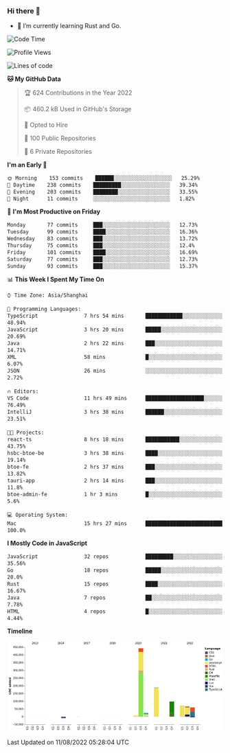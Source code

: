 ### Hi there 👋

- 🌱 I’m currently learning Rust and Go.

<!--START_SECTION:waka-->
![Code Time](http://img.shields.io/badge/Code%20Time-653%20hrs%2045%20mins-blue)

![Profile Views](http://img.shields.io/badge/Profile%20Views-0-blue)

![Lines of code](https://img.shields.io/badge/From%20Hello%20World%20I%27ve%20Written-955%20Thousand%20lines%20of%20code-blue)

**🐱 My GitHub Data** 

> 🏆 624 Contributions in the Year 2022
 > 
> 📦 460.2 kB Used in GitHub's Storage 
 > 
> 💼 Opted to Hire
 > 
> 📜 100 Public Repositories 
 > 
> 🔑 6 Private Repositories  
 > 
**I'm an Early 🐤** 

```text
🌞 Morning    153 commits    ██████░░░░░░░░░░░░░░░░░░░   25.29% 
🌆 Daytime    238 commits    █████████░░░░░░░░░░░░░░░░   39.34% 
🌃 Evening    203 commits    ████████░░░░░░░░░░░░░░░░░   33.55% 
🌙 Night      11 commits     ░░░░░░░░░░░░░░░░░░░░░░░░░   1.82%

```
📅 **I'm Most Productive on Friday** 

```text
Monday       77 commits     ███░░░░░░░░░░░░░░░░░░░░░░   12.73% 
Tuesday      99 commits     ████░░░░░░░░░░░░░░░░░░░░░   16.36% 
Wednesday    83 commits     ███░░░░░░░░░░░░░░░░░░░░░░   13.72% 
Thursday     75 commits     ███░░░░░░░░░░░░░░░░░░░░░░   12.4% 
Friday       101 commits    ████░░░░░░░░░░░░░░░░░░░░░   16.69% 
Saturday     77 commits     ███░░░░░░░░░░░░░░░░░░░░░░   12.73% 
Sunday       93 commits     ███░░░░░░░░░░░░░░░░░░░░░░   15.37%

```


📊 **This Week I Spent My Time On** 

```text
⌚︎ Time Zone: Asia/Shanghai

💬 Programming Languages: 
TypeScript               7 hrs 54 mins       ████████████░░░░░░░░░░░░░   48.94% 
JavaScript               3 hrs 20 mins       █████░░░░░░░░░░░░░░░░░░░░   20.69% 
Java                     2 hrs 22 mins       ███░░░░░░░░░░░░░░░░░░░░░░   14.71% 
XML                      58 mins             █░░░░░░░░░░░░░░░░░░░░░░░░   6.07% 
JSON                     26 mins             ░░░░░░░░░░░░░░░░░░░░░░░░░   2.72%

🔥 Editors: 
VS Code                  11 hrs 49 mins      ███████████████████░░░░░░   76.49% 
IntelliJ                 3 hrs 38 mins       ██████░░░░░░░░░░░░░░░░░░░   23.51%

🐱‍💻 Projects: 
react-ts                 8 hrs 18 mins       ███████████░░░░░░░░░░░░░░   43.75% 
hsbc-btoe-be             3 hrs 38 mins       ████░░░░░░░░░░░░░░░░░░░░░   19.14% 
btoe-fe                  2 hrs 37 mins       ███░░░░░░░░░░░░░░░░░░░░░░   13.82% 
tauri-app                2 hrs 14 mins       ███░░░░░░░░░░░░░░░░░░░░░░   11.8% 
btoe-admin-fe            1 hr 3 mins         █░░░░░░░░░░░░░░░░░░░░░░░░   5.6%

💻 Operating System: 
Mac                      15 hrs 27 mins      █████████████████████████   100.0%

```

**I Mostly Code in JavaScript** 

```text
JavaScript               32 repos            █████████░░░░░░░░░░░░░░░░   35.56% 
Go                       18 repos            █████░░░░░░░░░░░░░░░░░░░░   20.0% 
Rust                     15 repos            ████░░░░░░░░░░░░░░░░░░░░░   16.67% 
Java                     7 repos             ██░░░░░░░░░░░░░░░░░░░░░░░   7.78% 
HTML                     4 repos             █░░░░░░░░░░░░░░░░░░░░░░░░   4.44%

```


**Timeline**

![Chart not found](https://raw.githubusercontent.com/elton/elton/main/charts/bar_graph.png) 


 Last Updated on 11/08/2022 05:28:04 UTC
<!--END_SECTION:waka-->

<!--
**elton/elton** is a ✨ _special_ ✨ repository because its `README.md` (this file) appears on your GitHub profile.

Here are some ideas to get you started:

- 🔭 I’m currently working on ...
- 🌱 I’m currently learning ...
- 👯 I’m looking to collaborate on ...
- 🤔 I’m looking for help with ...
- 💬 Ask me about ...
- 📫 How to reach me: ...
- 😄 Pronouns: ...
- ⚡ Fun fact: ...
-->
